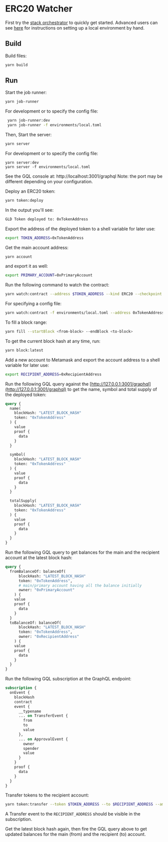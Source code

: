# ERC20 Watcher

First try the [stack orchestrator](https://github.com/cerc-io/stack-orchestrator) to quickly get started. Advanced users can see [here](/docs/README.md) for instructions on setting up a local environment by hand. 

## Build 

Build files:

```bash
yarn build
```

## Run 
  
Start the job runner:

```bash
yarn job-runner
```

For development or to specify the config file:
```bash
 yarn job-runner:dev
 yarn job-runner -f environments/local.toml
```

Then, Start the server:

```bash
yarn server
```

For development or to specify the config file:
```basj
yarn server:dev
yarn server -f environments/local.toml
```

See the GQL console at: http://localhost:3001/graphql
Note: the port may be different depending on your configuration.

Deploy an ERC20 token:

```bash
yarn token:deploy
```
In the output you'll see:

```bash
GLD Token deployed to: 0xTokenAddress
```
  
Export the address of the deployed token to a shell variable for later use:

```bash
export TOKEN_ADDRESS=0xTokenAddress
```

Get the main account address:
```bash
yarn account
```

and export it as well:

```bash
export PRIMARY_ACCOUNT=0xPrimaryAccount
```

Run the following command to watch the contract:

```bash
yarn watch:contract --address $TOKEN_ADDRESS --kind ERC20 --checkpoint false
```

For specifying a config file:
```bash
yarn watch:contract -f environments/local.toml --address 0xTokenAddress --kind ERC20 --checkpoint false
```

To fill a block range:

```bash
yarn fill --startBlock <from-block> --endBlock <to-block>
```

To get the current block hash at any time, run:

```bash
yarn block:latest
```

Add a new account to Metamask and export the account address to a shell variable for later use:

```bash
export RECIPIENT_ADDRESS=0xRecipientAddress
```

Run the following GQL query against the [http://127.0.0.1:3001/graphql](http://127.0.0.1:3001/graphql) to get the name, symbol and total supply of the deployed token:

```graphql
query {
  name(
    blockHash: "LATEST_BLOCK_HASH"
    token: "0xTokenAddress"
  ) {
    value
    proof {
      data
    }
  }

  symbol(
    blockHash: "LATEST_BLOCK_HASH"
    token: "0xTokenAddress"
  ) {
    value
    proof {
      data
    }
  }

  totalSupply(
    blockHash: "LATEST_BLOCK_HASH"
    token: "0xTokenAddress"
  ) {
    value
    proof {
      data
    }
  }
}
```

Run the following GQL query to get balances for the main and the recipient account at the latest block hash:

```graphql
query {
  fromBalanceOf: balanceOf(
      blockHash: "LATEST_BLOCK_HASH"
      token: "0xTokenAddress",
      # main/primary account having all the balance initially
      owner: "0xPrimaryAccount"
    ) {
    value
    proof {
      data
    }
  }
  toBalanceOf: balanceOf(
      blockHash: "LATEST_BLOCK_HASH"
      token: "0xTokenAddress",
      owner: "0xRecipientAddress"
    ) {
    value
    proof {
      data
    }
  }
}
```

Run the following GQL subscription at the GraphQL endpoint:

```graphql
subscription {
  onEvent {
    blockHash
    contract
    event {
      __typename
      ... on TransferEvent {
        from
        to
        value
      },
      ... on ApprovalEvent {
        owner
        spender
        value
      }
    }
    proof {
      data
    }
  }
}
```

Transfer tokens to the recipient account:

```bash
yarn token:transfer --token $TOKEN_ADDRESS --to $RECIPIENT_ADDRESS --amount 100
```

A Transfer event to the `RECIPIENT_ADDRESS` should be visible in the subscription.

Get the latest block hash again, then fire the GQL query above to get updated balances for the main (from) and the recipient (to) account.
